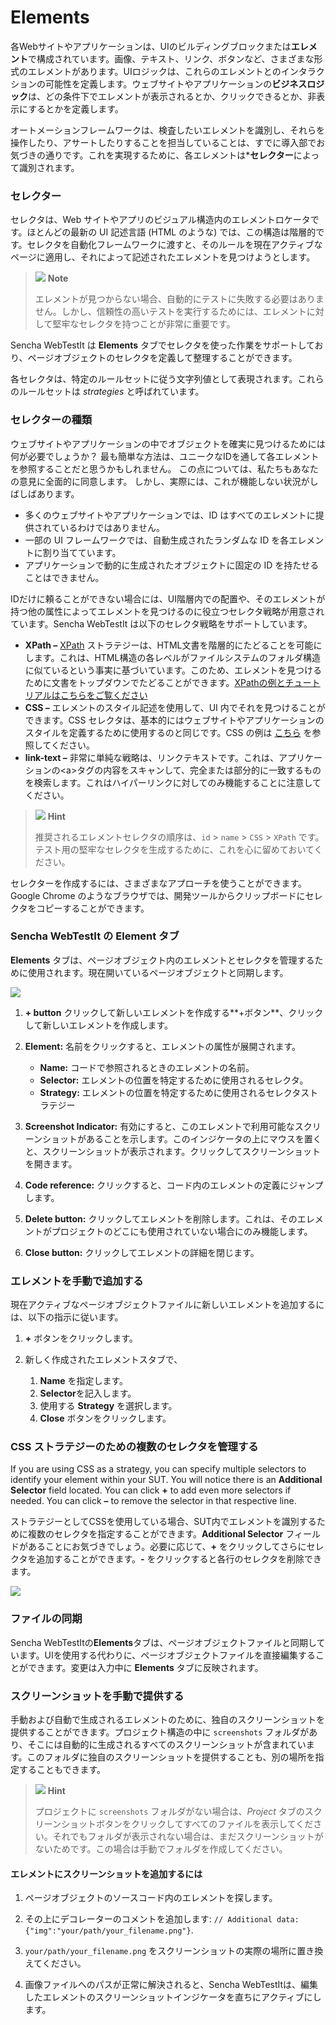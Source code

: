 # Elements

各Webサイトやアプリケーションは、UIのビルディングブロックまたは**エレメント**で構成されています。画像、テキスト、リンク、ボタンなど、さまざまな形式のエレメントがあります。UIロジックは、これらのエレメントとのインタラクションの可能性を定義します。ウェブサイトやアプリケーションの**ビジネスロジック**は、どの条件下でエレメントが表示されるとか、クリックできるとか、非表示にするとかを定義します。

オートメーションフレームワークは、検査したいエレメントを識別し、それらを操作したり、アサートしたりすることを担当していることは、すでに導入部でお気づきの通りです。これを実現するために、各エレメントは***セレクター**によって識別されます。

### セレクター

セレクタは、Web サイトやアプリのビジュアル構造内のエレメントロケータです。ほとんどの最新の UI 記述言語 (HTML のような) では、この構造は階層的です。セレクタを自動化フレームワークに渡すと、そのルールを現在アクティブなページに適用し、それによって記述されたエレメントを見つけようとします。

> ![](https://docs.sencha.com/webtestit/guides/images/note-icon.png) **Note**
> 
> エレメントが見つからない場合、自動的にテストに失敗する必要はありません。しかし、信頼性の高いテストを実行するためには、エレメントに対して堅牢なセレクタを持つことが非常に重要です。

Sencha WebTestIt は **Elements** タブでセレクタを使った作業をサポートしており、ページオブジェクトのセレクタを定義して整理することができます。

各セレクタは、特定のルールセットに従う文字列値として表現されます。これらのルールセットは *strategies* と呼ばれています。

### セレクターの種類

ウェブサイトやアプリケーションの中でオブジェクトを確実に見つけるためには何が必要でしょうか？ 最も簡単な方法は、ユニークなIDを通して各エレメントを参照することだと思うかもしれません。 この点については、私たちもあなたの意見に全面的に同意します。 しかし、実際には、これが機能しない状況がしばしばあります。

  - 多くのウェブサイトやアプリケーションでは、ID はすべてのエレメントに提供されているわけではありません。
  - 一部の UI フレームワークでは、自動生成されたランダムな ID を各エレメントに割り当てています。
  - アプリケーションで動的に生成されたオブジェクトに固定の ID を持たせることはできません。

IDだけに頼ることができない場合には、UI階層内での配置や、そのエレメントが持つ他の属性によってエレメントを見つけるのに役立つセレクタ戦略が用意されています。Sencha WebTestIt は以下のセレクタ戦略をサポートしています。

  - **XPath –** [XPath](https://en.wikipedia.org/wiki/XPath) ストラテジーは、HTML文書を階層的にたどることを可能にします。これは、HTML構造の各レベルがファイルシステムのフォルダ構造に似ているという事実に基づいています。このため、エレメントを見つけるために文書をトップダウンでたどることができます。[XPathの例とチュートリアルはこちらをご覧ください](https://www.w3schools.com/xml/xpath_intro.asp)
  - **CSS –** エレメントのスタイル記述を使用して、UI 内でそれを見つけることができます。CSS セレクタは、基本的にはウェブサイトやアプリケーションのスタイルを定義するために使用するのと同じです。CSS の例は [こちら](https://www.w3schools.com/cssref/css_selectors.asp) を参照してください。
  - **link-text –** 非常に単純な戦略は、リンクテキストです。これは、アプリケーションの\<a\>タグの内容をスキャンして、完全または部分的に一致するものを検索します。これはハイパーリンクに対してのみ機能することに注意してください。

> ![](https://docs.sencha.com/webtestit/guides/images/hint-icon.png) **Hint**
> 
> 推奨されるエレメントセレクタの順序は、`id` \> `name` \> `CSS` \> `XPath` です。テスト用の堅牢なセレクタを生成するために、これを心に留めておいてください。

セレクターを作成するには、さまざまなアプローチを使うことができます。Google Chrome のようなブラウザでは、開発ツールからクリップボードにセレクタをコピーすることができます。

### Sencha WebTestIt の Element タブ

**Elements** タブは、ページオブジェクト内のエレメントとセレクタを管理するために使用されます。現在開いているページオブジェクトと同期します。

![](https://docs.sencha.com/webtestit/guides/images/elements-tab.png)

1. **+ button** クリックして新しいエレメントを作成する**+ボタン**、クリックして新しいエレメントを作成します。

2. **Element:** 名前をクリックすると、エレメントの属性が展開されます。

    - **Name:** コードで参照されるときのエレメントの名前。
    - **Selector:** エレメントの位置を特定するために使用されるセレクタ。
    - **Strategy:** エレメントの位置を特定するために使用されるセレクタストラテジー

3. **Screenshot Indicator:** 有効にすると、このエレメントで利用可能なスクリーンショットがあることを示します。このインジケータの上にマウスを置くと、スクリーンショットが表示されます。クリックしてスクリーンショットを開きます。

4. **Code reference:** クリックすると、コード内のエレメントの定義にジャンプします。

5. **Delete button:** クリックしてエレメントを削除します。これは、そのエレメントがプロジェクトのどこにも使用されていない場合にのみ機能します。

6. **Close button:** クリックしてエレメントの詳細を閉じます。

### エレメントを手動で追加する

現在アクティブなページオブジェクトファイルに新しいエレメントを追加するには、以下の指示に従います。

1.  **+** ボタンをクリックします。

2.  新しく作成されたエレメントスタブで、
    
    1.  **Name** を指定します。
    2.  **Selector**を記入します。
    3.  使用する **Strategy** を選択します。
    4.  **Close** ボタンをクリックします。

### CSS ストラテジーのための複数のセレクタを管理する

If you are using CSS as a strategy, you can specify multiple selectors to identify your element within your SUT. You will notice there is an **Additional Selector** field located. You can click **+** to add even more selectors if needed. You can click **–** to remove the selector in that respective line.

ストラテジーとしてCSSを使用している場合、SUT内でエレメントを識別するために複数のセレクタを指定することができます。**Additional Selector** フィールドがあることにお気づきでしょう。必要に応じて、**+** をクリックしてさらにセレクタを追加することができます。**-** をクリックすると各行のセレクタを削除できます。

![](https://docs.sencha.com/webtestit/guides/images/css-multiple.png)

### ファイルの同期

Sencha WebTestItの**Elements**タブは、ページオブジェクトファイルと同期しています。UIを使用する代わりに、ページオブジェクトファイルを直接編集することができます。変更は入力中に **Elements** タブに反映されます。

### スクリーンショットを手動で提供する

手動および自動で生成されるエレメントのために、独自のスクリーンショットを提供することができます。プロジェクト構造の中に `screenshots` フォルダがあり、そこには自動的に生成されるすべてのスクリーンショットが含まれています。このフォルダに独自のスクリーンショットを提供することも、別の場所を指定することもできます。

> ![](https://docs.sencha.com/webtestit/guides/images/hint-icon.png) **Hint**
> 
> プロジェクトに `screenshots` フォルダがない場合は、*Project* タブのスクリーンショットボタンをクリックしてすべてのファイルを表示してください。それでもフォルダが表示されない場合は、まだスクリーンショットがないためです。この場合は手動でフォルダを作成してください。

#### エレメントにスクリーンショットを追加するには

1.  ページオブジェクトのソースコード内のエレメントを探します。

2.  その上にデコレーターのコメントを追加します: `// Additional data: {"img":"your/path/your_filename.png"}`.

3.  `your/path/your_filename.png` をスクリーンショットの実際の場所に置き換えてください。

4.  画像ファイルへのパスが正常に解決されると、Sencha WebTestItは、編集したエレメントのスクリーンショットインジケータを直ちにアクティブにします。

